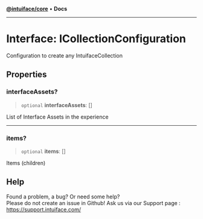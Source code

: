 [**@intuiface/core**](../README.md) • **Docs**

***

# Interface: ICollectionConfiguration

Configuration to create any IntuifaceCollection

## Properties

### interfaceAssets?

> `optional` **interfaceAssets**: []

List of Interface Assets in the experience

***

### items?

> `optional` **items**: []

Items (children)


## Help
Found a problem, a bug? Or need some help?  
Please do not create an issue in Github! Ask us via our Support page : https://support.intuiface.com/